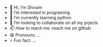 - 👋 Hi, I’m Shivam
- 👀 I’m interested in programing
- 🌱 I’m currently learning python
- 💞️ I’m looking to collaborate on all my prjects
- 📫 How to reach me :reach me on github
- 😄 Pronouns: ...
- ⚡ Fun fact: ...

<!---
ShivamKR12/ShivamKR12 is a ✨ special ✨ repository because its `README.md` (this file) appears on your GitHub profile.
You can click the Preview link to take a look at your changes.
--->
